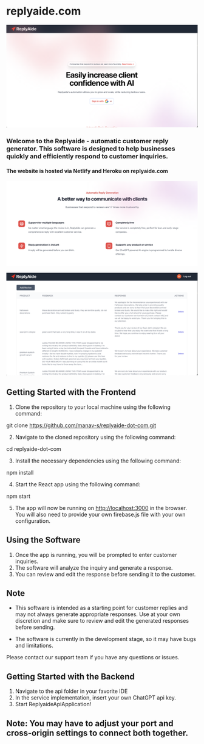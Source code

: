 # replyaide.com

![alt_text](images/image1.png "image_tooltip")

### Welcome to the Replyaide - automatic customer reply generator. This software is designed to help businesses quickly and efficiently respond to customer inquiries.

#### The website is hosted via Netlify and Heroku on replyaide.com

![alt_text](images/image2.png "image_tooltip")

![alt_text](images/image3.png "image_tooltip")

## Getting Started with the Frontend

1. Clone the repository to your local machine using the following command:

git clone https://github.com/manav-s/replyaide-dot-com.git

2. Navigate to the cloned repository using the following command:

cd replyaide-dot-com

3. Install the necessary dependencies using the following command:

npm install

4. Start the React app using the following command:

npm start

5. The app will now be running on [http://localhost:3000](http://localhost:3000) in the browser. You will also need to provide your own firebase.js file with your own configuration.

## Using the Software

1. Once the app is running, you will be prompted to enter customer inquiries.
2. The software will analyze the inquiry and generate a response.
3. You can review and edit the response before sending it to the customer.

## Note
- This software is intended as a starting point for customer replies and may not always generate appropriate responses. Use at your own discretion and make sure to review and edit the generated responses before sending.

- The software is currently in the development stage, so it may have bugs and limitations.

Please contact our support team if you have any questions or issues.


## Getting Started with the Backend

1. Navigate to the api folder in your favorite IDE
2. In the service implementation, insert your own ChatGPT api key.
3. Start ReplyaideApiApplication!


## Note: You may have to adjust your port and cross-origin settings to connect both together.






